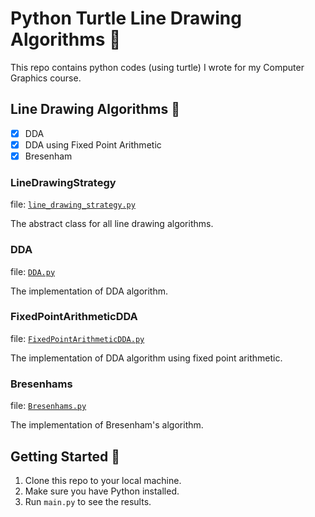 # Python Turtle Line Drawing Algorithms 🐢

This repo contains python codes (using turtle) I wrote for my Computer Graphics course.

## Line Drawing Algorithms 📏

- [x] DDA
- [x] DDA using Fixed Point Arithmetic
- [x] Bresenham

### LineDrawingStrategy

file: [`line_drawing_strategy.py`](/LineDrawing/line_drawing_strategy.py)

The abstract class for all line drawing algorithms.

### DDA

file: [`DDA.py`](/LineDrawing/DDA.py)

The implementation of DDA algorithm.

### FixedPointArithmeticDDA

file: [`FixedPointArithmeticDDA.py`](/LineDrawing/FixedPointArithmeticDDA.py)

The implementation of DDA algorithm using fixed point arithmetic.

### Bresenhams

file: [`Bresenhams.py`](/LineDrawing/Bresenhams.py)

The implementation of Bresenham's algorithm.

## Getting Started 🚀

1. Clone this repo to your local machine.
2. Make sure you have Python installed.
3. Run `main.py` to see the results.
